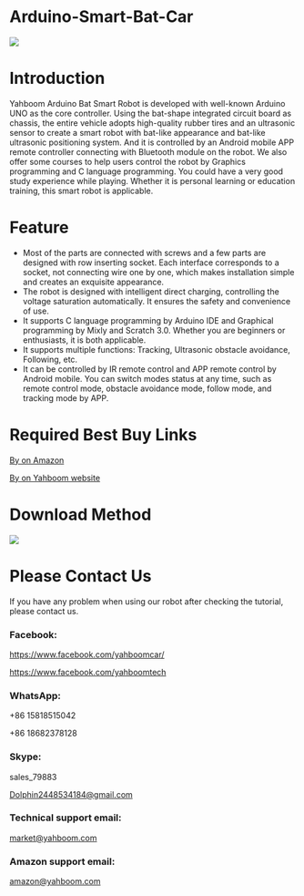 # Arduino-Smart-Bat-Car
![](http://r.photo.store.qq.com/psb?/V12aIGgQ3D78BF/9857MoG1rUc5gZEmVk8rDoEOc0LlhDpqxiCz.E*tBLc!/r/dDUBAAAAAAAA)
# Introduction
Yahboom Arduino Bat Smart Robot is developed with well-known Arduino UNO as the core controller. Using the bat-shape integrated circuit board as chassis, the entire vehicle adopts high-quality rubber tires and an ultrasonic sensor to create a smart robot with bat-like appearance and bat-like ultrasonic positioning system. And it is controlled by an Android mobile APP remote controller connecting with Bluetooth module on the robot. We also offer some courses to help users control the robot by Graphics programming and C language programming. You could have a very good study experience while playing. Whether it is personal learning or education training, this smart robot is applicable.
# Feature
* Most of the parts are connected with screws and a few parts are designed with row inserting socket. Each interface corresponds to a socket, not connecting wire one by one, which makes installation simple and creates an exquisite appearance.
* The robot is designed with intelligent direct charging, controlling the voltage saturation automatically. It ensures the safety and convenience of use.
* It supports C language programming by Arduino IDE and Graphical programming by Mixly and Scratch 3.0. Whether you are beginners or enthusiasts, it is both applicable.
* It supports multiple functions: Tracking, Ultrasonic obstacle avoidance, Following, etc.
* It can be controlled by IR remote control and APP remote control by Android mobile. You can switch modes status at any time, such as remote control mode, obstacle avoidance mode, follow mode, and tracking mode by APP.
# Required Best Buy Links
[By on Amazon](https://www.amazon.com/Yahboom-maker-Robotics-Learning-Programmable-Educational/dp/B07RKQHW43/ref=sr_1_1?keywords=yahboom+maker&qid=1567591916&s=gateway&sr=8-1)

[By on Yahboom website](https://category.yahboom.net/collections/a-smart-robot/products/bat-robot-car)
# Download Method

![](http://r.photo.store.qq.com/psb?/V12aIGgQ3D78BF/HKqntU.tgXYQZZiZtQywAW3vLh*AiXFVEmODCM3p5BM!/r/dD4BAAAAAAAA)
# Please Contact Us
If you have any problem when using our robot after checking the tutorial, please contact us.
### Facebook:
https://www.facebook.com/yahboomcar/

https://www.facebook.com/yahboomtech
### WhatsApp:
+86 15818515042

+86 18682378128
### Skype:
sales_79883

Dolphin2448534184@gmail.com
### Technical support email:
market@yahboom.com
### Amazon support email:
amazon@yahboom.com
